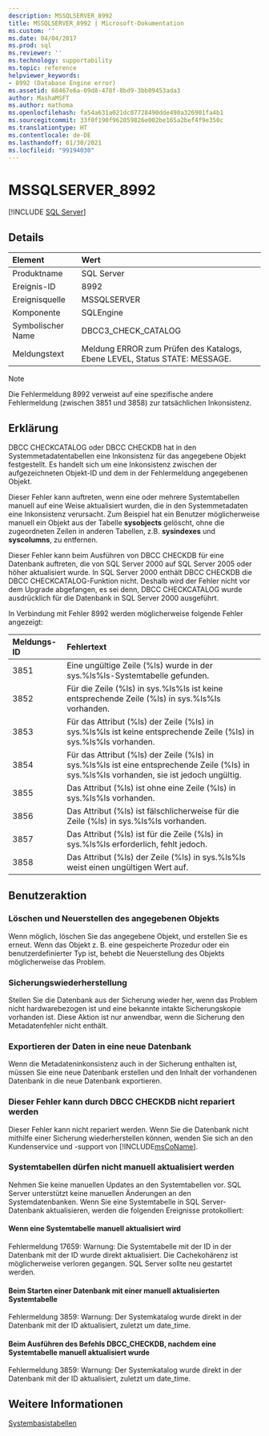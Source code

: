 ```yaml
---
description: MSSQLSERVER_8992
title: MSSQLSERVER_8992 | Microsoft-Dokumentation
ms.custom: ''
ms.date: 04/04/2017
ms.prod: sql
ms.reviewer: ''
ms.technology: supportability
ms.topic: reference
helpviewer_keywords:
- 8992 (Database Engine error)
ms.assetid: 68467e6a-09d8-478f-8bd9-3bb09453ada3
author: MashaMSFT
ms.author: mathoma
ms.openlocfilehash: fa54a631a021dc07728490dde490a326901fa4b1
ms.sourcegitcommit: 33f0f190f962059826e002be165a2bef4f9e350c
ms.translationtype: HT
ms.contentlocale: de-DE
ms.lasthandoff: 01/30/2021
ms.locfileid: "99194030"
---
```

# <a name="mssqlserver_8992"></a>MSSQLSERVER_8992
 [!INCLUDE [SQL Server](../../includes/applies-to-version/sqlserver.md)]
  
## <a name="details"></a>Details  
  
|Element|Wert|
|:---|:---|
|Produktname|SQL Server|  
|Ereignis-ID|8992|  
|Ereignisquelle|MSSQLSERVER|  
|Komponente|SQLEngine|  
|Symbolischer Name|DBCC3_CHECK_CATALOG|  
|Meldungstext|Meldung ERROR zum Prüfen des Katalogs, Ebene LEVEL, Status STATE: MESSAGE.|  

> [!NOTE]
> Die Fehlermeldung 8992 verweist auf eine spezifische andere Fehlermeldung (zwischen 3851 und 3858) zur tatsächlichen Inkonsistenz.

## <a name="explanation"></a>Erklärung  
DBCC CHECKCATALOG oder DBCC CHECKDB hat in den Systemmetadatentabellen eine Inkonsistenz für das angegebene Objekt festgestellt. Es handelt sich um eine Inkonsistenz zwischen der aufgezeichneten Objekt-ID und dem in der Fehlermeldung angegebenen Objekt.  
  
Dieser Fehler kann auftreten, wenn eine oder mehrere Systemtabellen manuell auf eine Weise aktualisiert wurden, die in den Systemmetadaten eine Inkonsistenz verursacht. Zum Beispiel hat ein Benutzer möglicherweise manuell ein Objekt aus der Tabelle **sysobjects** gelöscht, ohne die zugeordneten Zeilen in anderen Tabellen, z.B. **sysindexes** und **syscolumns**, zu entfernen.  
  
Dieser Fehler kann beim Ausführen von DBCC CHECKDB für eine Datenbank auftreten, die von SQL Server 2000 auf SQL Server 2005 oder höher aktualisiert wurde. In SQL Server 2000 enthält DBCC CHECKDB die DBCC CHECKCATALOG-Funktion nicht. Deshalb wird der Fehler nicht vor dem Upgrade abgefangen, es sei denn, DBCC CHECKCATALOG wurde ausdrücklich für die Datenbank in SQL Server 2000 ausgeführt.  
  
In Verbindung mit Fehler 8992 werden möglicherweise folgende Fehler angezeigt:  

|Meldungs-ID|Fehlertext|
|:---|:---|
|3851|Eine ungültige Zeile (%ls) wurde in der sys.%ls%ls-Systemtabelle gefunden.|
|3852|Für die Zeile (%ls) in sys.%ls%ls ist keine entsprechende Zeile (%ls) in sys.%ls%ls vorhanden.|
|3853|Für das Attribut (%ls) der Zeile (%ls) in sys.%ls%ls ist keine entsprechende Zeile (%ls) in sys.%ls%ls vorhanden.|
|3854|Für das Attribut (%ls) der Zeile (%ls) in sys.%ls%ls ist eine entsprechende Zeile (%ls) in sys.%ls%ls vorhanden, sie ist jedoch ungültig.|
|3855|Das Attribut (%ls) ist ohne eine Zeile (%ls) in sys.%ls%ls vorhanden.|
|3856|Das Attribut (%ls) ist fälschlicherweise für die Zeile (%ls) in sys.%ls%ls vorhanden.|
|3857|Das Attribut (%ls) ist für die Zeile (%ls) in sys.%ls%ls erforderlich, fehlt jedoch.|
|3858|Das Attribut (%ls) der Zeile (%ls) in sys.%ls%ls weist einen ungültigen Wert auf.|

## <a name="user-action"></a>Benutzeraktion  
  
### <a name="drop-and-re-create-the-specified-object"></a>Löschen und Neuerstellen des angegebenen Objekts  
Wenn möglich, löschen Sie das angegebene Objekt, und erstellen Sie es erneut. Wenn das Objekt z. B. eine gespeicherte Prozedur oder ein benutzerdefinierter Typ ist, behebt die Neuerstellung des Objekts möglicherweise das Problem.  
  
### <a name="restore-from-backup"></a>Sicherungswiederherstellung  
Stellen Sie die Datenbank aus der Sicherung wieder her, wenn das Problem nicht hardwarebezogen ist und eine bekannte intakte Sicherungskopie vorhanden ist. Diese Aktion ist nur anwendbar, wenn die Sicherung den Metadatenfehler nicht enthält.  
  
### <a name="export-the-data-to-a-new-database"></a>Exportieren der Daten in eine neue Datenbank  
Wenn die Metadateninkonsistenz auch in der Sicherung enthalten ist, müssen Sie eine neue Datenbank erstellen und den Inhalt der vorhandenen Datenbank in die neue Datenbank exportieren.  
  
### <a name="dbcc-checkdb-cannot-repair-this-error"></a>Dieser Fehler kann durch DBCC CHECKDB nicht repariert werden  
Dieser Fehler kann nicht repariert werden.  Wenn Sie die Datenbank nicht mithilfe einer Sicherung wiederherstellen können, wenden Sie sich an den Kundenservice und -support von [!INCLUDE[msCoName](../../includes/msconame-md.md)].  
  
### <a name="do-not-manually-update-system-tables"></a>Systemtabellen dürfen nicht manuell aktualisiert werden  

Nehmen Sie keine manuellen Updates an den Systemtabellen vor. SQL Server unterstützt keine manuellen Änderungen an den Systemdatenbanken. Wenn Sie eine Systemtabelle in SQL Server-Datenbank aktualisieren, werden die folgenden Ereignisse protokolliert:

#### <a name="when-a-system-table-is-manually-updated"></a>Wenn eine Systemtabelle manuell aktualisiert wird

Fehlermeldung 17659: Warnung: Die Systemtabelle mit der ID <id> in der Datenbank mit der ID <id> wurde direkt aktualisiert. Die Cachekohärenz ist möglicherweise verloren gegangen. SQL Server sollte neu gestartet werden.

#### <a name="starting-a-database-with-a-system-table-that-was-manually-updated"></a>Beim Starten einer Datenbank mit einer manuell aktualisierten Systemtabelle

Fehlermeldung 3859: Warnung: Der Systemkatalog wurde direkt in der Datenbank mit der ID <id> aktualisiert, zuletzt um date_time.

#### <a name="when-you-execute-the-dbcc_checkdb-command-after-a-system-table-is-manually-updated"></a>Beim Ausführen des Befehls DBCC_CHECKDB, nachdem eine Systemtabelle manuell aktualisiert wurde

Fehlermeldung 3859: Warnung: Der Systemkatalog wurde direkt in der Datenbank mit der ID <id> aktualisiert, zuletzt um date_time.  

## <a name="see-also"></a>Weitere Informationen

[Systembasistabellen](../system-tables/system-base-tables.md)
  
